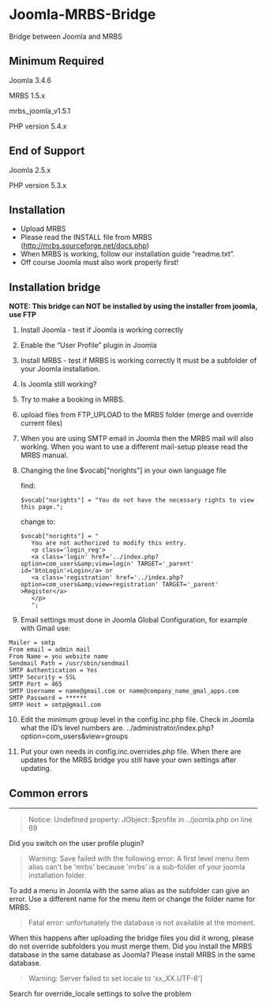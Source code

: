 # Joomla-MRBS-Bridge

Bridge between Joomla and MRBS


Minimum Required
-------------------------

Joomla 3.4.6

MRBS 1.5.x

mrbs_joomla_v1.5.1

PHP version 5.4.x


End of Support
-------------------------
Joomla 2.5.x

PHP version 5.3.x


Installation
-------------------------

- Upload MRBS
- Please read the INSTALL file from MRBS (http://mrbs.sourceforge.net/docs.php)
- When MRBS is working, follow our installation guide “readme.txt”.
- Off course Joomla must also work properly first!



Installation bridge
-------------------------

**NOTE: This bridge can NOT be installed by using the installer from joomla, use FTP**

1) Install Joomla - test if Joomla is working correctly

2) Enable the “User Profile” plugin in Joomla

3) Install MRBS - test if MRBS is working correctly It must be a subfolder of your Joomla installation.

4) Is Joomla still working?

5) Try to make a booking in MRBS.

6) upload files from FTP_UPLOAD to the MRBS folder (merge and override current files)

7) When you are using SMTP email in Joomla then the MRBS mail will also working. When you want to use a different mail-setup please read the MRBS manual.

8) Changing the line $vocab["norights"] in your own language file

   find:
   ```
   $vocab["norights"] = "You do not have the necessary rights to view this page.";
   ```

   change to:
   
   ```
   $vocab["norights"] = "
      You are not authorized to modify this entry.
      <p class='login_reg'>
      <a class='login' href='../index.php?option=com_users&amp;view=login' TARGET='_parent' id='btnLogin'>Login</a> or
      <a class='registration' href='../index.php?option=com_users&amp;view=registration' TARGET='_parent' >Register</a>
      </p>
      ";
   ```

9) Email settings must done in Joomla Global Configuration, for example with Gmail use:
	
  ```
  Mailer = smtp
  From email = admin mail
  From Name = you website name
  Sendmail Path = /usr/sbin/sendmail
  SMTP Authentication = Yes
  SMTP Security = SSL
  SMTP Port = 465
  SMTP Username = name@gmail.com or name@company_name_gmal_apps.com
  SMTP Password = ******
  SMTP Host = smtp@gmail.com
  ```

10) Edit the minimum group level in the config.inc.php file. Check in Joomla what the ID’s level numbers are. ../administrator/index.php?option=com_users&view=groups

11) Put your own needs in config.inc.overrides.php file. When there are updates for the MRBS bridge you still have your own settings after updating.



## Common errors
-------------------------

> Notice: Undefined property: JObject::$profile in ../joomla.php on line 69

Did you switch on the user profile plugin?

> Warning: Save failed with the following error: A first level menu item alias can't be 'mrbs' because 'mrbs' is a sub-folder of your joomla installation folder.

To add a menu in Joomla with the same alias as the subfolder can give an error. Use a different name for the menu item or change the folder name for MRBS. 

> Fatal error: unfortunately the database is not available at the moment.

When this happens after uploading the bridge files you did it wrong, please do not override subfolders you must merge them. Did you install the MRBS database in the same database as Joomla? Please install MRBS in the same database.

> Warning: Server failed to set locale to ‘xx_XX.UTF-8']

Search for override_locale settings to solve the problem

